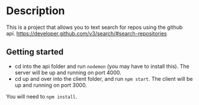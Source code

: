 # Description

This is a project that allows you to text search for repos using the github api. https://developer.github.com/v3/search/#search-repositories

## Getting started

* cd into the api folder and run `nodemon` (you may have to install this). The server will be up and running on port 4000.
* cd up and over into the client folder, and run `npm start`. The client will be up and running on port 3000.

You will need to `npm install`.